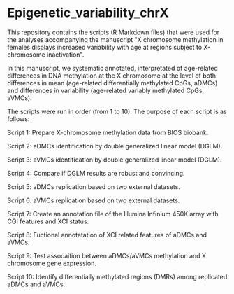 # Epigenetic_variability_chrX
This repository contains the scripts (R Markdown files) that were used for the analyses accompanying the manuscript "X chromosome methylation in females displays increased variability with age at regions subject to X-chromosome inactivation".

In this manuscript, we systematic annotated, interpretated of age-related differences in DNA methylation at the X chromosome at the level of both differences in mean (age-related differentially methylated CpGs, aDMCs) and differences in variability (age-related variably methylated CpGs, aVMCs).

The scripts were run in order (from 1 to 10). The purpose of each script is as follows:

Script 1: Prepare X-chromosome methylation data from BIOS biobank.

Script 2: aDMCs identification by double generalized linear model (DGLM).

Script 3: aVMCs identification by double generalized linear model (DGLM).

Script 4: Compare if DGLM results are robust and convincing.

Script 5: aDMCs replication based on two external datasets.

Script 6: aVMCs replication based on two external datasets.

Script 7: Create an annotation file of the Illumina Infinium 450K array with CGI features and XCI status.

Script 8: Fuctional annotatation of XCI related features of aDMCs and aVMCs.

Script 9: Test assocaition between aDMCs/aVMCs methylation and X chromosome gene expression.

Script 10: Identify differentially methylated regions (DMRs) among replicated aDMCs and aVMCs. 
